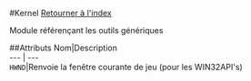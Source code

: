 #Kernel
[Retourner à l'index](README.md)

Module référençant les outils génériques

##Attributs
Nom|Description  
--- | ---  
`HWND`|Renvoie la fenêtre courante de jeu (pour les WIN32API's)  
